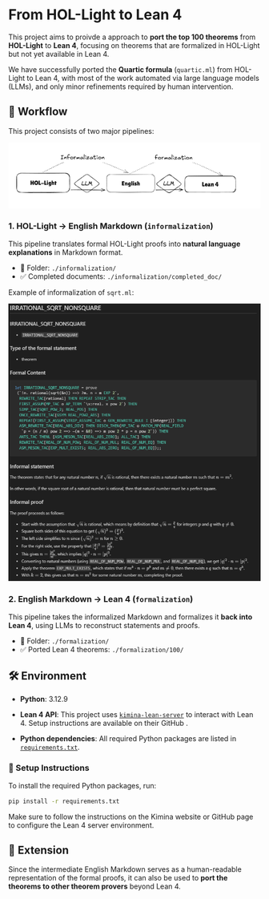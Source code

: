 # From HOL-Light to Lean 4

This project aims to proivde a approach to **port the top 100 theorems** from **HOL-Light** to **Lean 4**, focusing on theorems that are formalized in HOL-Light but not yet available in Lean 4.


We have successfully ported the **Quartic formula** (`quartic.ml`) from HOL-Light to Lean 4, with most of the work automated via large language models (LLMs), and only minor refinements required by human intervention.



## 🚀 Workflow

This project consists of two major pipelines:

![Workflow Diagram](./images/image1.png)

### 1. HOL-Light → English Markdown (`informalization`)

This pipeline translates formal HOL-Light proofs into **natural language explanations** in Markdown format.

* 📁 Folder: `./informalization/`
* ✅ Completed documents: `./informalization/completed_doc/`

Example of informalization of `sqrt.ml`:

![Informalization example](./images/image2.png)

### 2. English Markdown → Lean 4 (`formalization`)

This pipeline takes the informalized Markdown and formalizes it **back into Lean 4**, using LLMs to reconstruct statements and proofs.

* 📁 Folder: `./formalization/`
* ✅ Ported Lean 4 theorems: `./formalization/100/`



## 🛠 Environment

* **Python**: 3.12.9
* **Lean 4 API**: This project uses [`kimina-lean-server`](https://github.com/project-numina/kimina-lean-server) to interact with Lean 4. Setup instructions are available on their GitHub .

* **Python dependencies**: All required Python packages are listed in [`requirements.txt`](./requirements.txt).

### 🔧 Setup Instructions

To install the required Python packages, run:

```bash
pip install -r requirements.txt
```

Make sure to follow the instructions on the Kimina website or GitHub page to configure the Lean 4 server environment.



## 🔄 Extension

Since the intermediate English Markdown serves as a human-readable representation of the formal proofs, it can also be used to **port the theorems to other theorem provers** beyond Lean 4.



